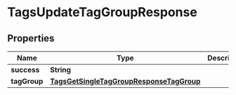 

# TagsUpdateTagGroupResponse


## Properties

| Name | Type | Description | Notes |
|------------ | ------------- | ------------- | -------------|
|**success** | **String** |  |  [optional] |
|**tagGroup** | [**TagsGetSingleTagGroupResponseTagGroup**](TagsGetSingleTagGroupResponseTagGroup.md) |  |  [optional] |




